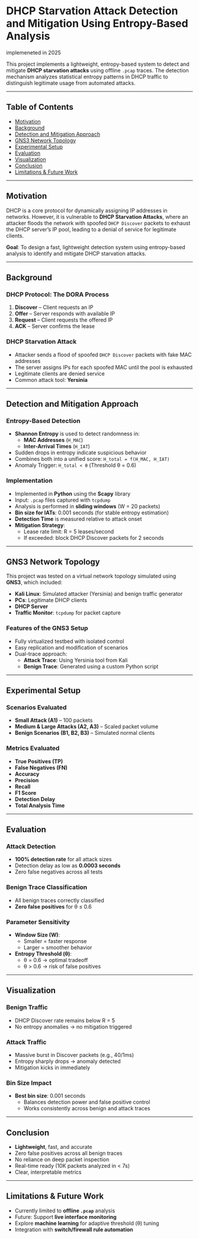 # DHCP Starvation Attack Detection and Mitigation Using Entropy-Based Analysis
implemeneted in 2025

This project implements a lightweight, entropy-based system to detect and mitigate **DHCP starvation attacks** using offline `.pcap` traces. The detection mechanism analyzes statistical entropy patterns in DHCP traffic to distinguish legitimate usage from automated attacks.

---

##  Table of Contents

- [Motivation](#motivation)
- [Background](#background)
- [Detection and Mitigation Approach](#detection-and-mitigation-approach)
- [GNS3 Network Topology](#gns3-network-topology)
- [Experimental Setup](#experimental-setup)
- [Evaluation](#evaluation)
- [Visualization](#visualization)
- [Conclusion](#conclusion)
- [Limitations & Future Work](#limitations--future-work)

---

##  Motivation

DHCP is a core protocol for dynamically assigning IP addresses in networks. However, it is vulnerable to **DHCP Starvation Attacks**, where an attacker floods the network with spoofed `DHCP Discover` packets to exhaust the DHCP server’s IP pool, leading to a denial of service for legitimate clients.

**Goal**: To design a fast, lightweight detection system using entropy-based analysis to identify and mitigate DHCP starvation attacks.

---

##  Background

###  DHCP Protocol: The DORA Process

1. **Discover** – Client requests an IP
2. **Offer** – Server responds with available IP
3. **Request** – Client requests the offered IP
4. **ACK** – Server confirms the lease

###  DHCP Starvation Attack

- Attacker sends a flood of spoofed `DHCP Discover` packets with fake MAC addresses
- The server assigns IPs for each spoofed MAC until the pool is exhausted
- Legitimate clients are denied service
- Common attack tool: **Yersinia**

---

##  Detection and Mitigation Approach

###  Entropy-Based Detection

- **Shannon Entropy** is used to detect randomness in:
  - **MAC Addresses** (`H_MAC`)
  - **Inter-Arrival Times** (`H_IAT`)
- Sudden drops in entropy indicate suspicious behavior
- Combines both into a unified score: `H_total = f(H_MAC, H_IAT)`
- Anomaly Trigger: `H_total < θ` (Threshold θ = 0.6)

###  Implementation

- Implemented in **Python** using the **Scapy** library
- Input: `.pcap` files captured with `tcpdump`
- Analysis is performed in **sliding windows** (W = 20 packets)
- **Bin size for IATs**: 0.001 seconds (for stable entropy estimation)
- **Detection Time** is measured relative to attack onset
- **Mitigation Strategy**:
  - Lease rate limit: R = 5 leases/second
  - If exceeded: block DHCP Discover packets for 2 seconds

---

##  GNS3 Network Topology

This project was tested on a virtual network topology simulated using **GNS3**, which included:

- **Kali Linux**: Simulated attacker (Yersinia) and benign traffic generator
- **PCs**: Legitimate DHCP clients
- **DHCP Server**
- **Traffic Monitor**: `tcpdump` for packet capture

### Features of the GNS3 Setup

- Fully virtualized testbed with isolated control
- Easy replication and modification of scenarios
- Dual-trace approach:
  - **Attack Trace**: Using Yersinia tool from Kali
  - **Benign Trace**: Generated using a custom Python script

---

##  Experimental Setup

###  Scenarios Evaluated

- **Small Attack (A1)** – 100 packets
- **Medium & Large Attacks (A2, A3)** – Scaled packet volume
- **Benign Scenarios (B1, B2, B3)** – Simulated normal clients

###  Metrics Evaluated

- **True Positives (TP)**
- **False Negatives (FN)**
- **Accuracy**
- **Precision**
- **Recall**
- **F1 Score**
- **Detection Delay**
- **Total Analysis Time**

---

##  Evaluation

###  Attack Detection

- **100% detection rate** for all attack sizes
- Detection delay as low as **0.0003 seconds**
- Zero false negatives across all tests

###  Benign Trace Classification

- All benign traces correctly classified
- **Zero false positives** for θ ≤ 0.6

###  Parameter Sensitivity

- **Window Size (W)**:
  - Smaller = faster response
  - Larger = smoother behavior
- **Entropy Threshold (θ)**:
  - θ = 0.6 → optimal tradeoff
  - θ > 0.6 → risk of false positives

---

##  Visualization

###  Benign Traffic

- DHCP Discover rate remains below R = 5
- No entropy anomalies → no mitigation triggered

###  Attack Traffic

- Massive burst in Discover packets (e.g., 40/1ms)
- Entropy sharply drops → anomaly detected
- Mitigation kicks in immediately

###  Bin Size Impact

- **Best bin size**: 0.001 seconds
  - Balances detection power and false positive control
  - Works consistently across benign and attack traces

---

##  Conclusion

-  **Lightweight**, fast, and accurate
-  Zero false positives across all benign traces
-  No reliance on deep packet inspection
-  Real-time ready (10K packets analyzed in < 7s)
-  Clear, interpretable metrics

---

##  Limitations & Future Work

-  Currently limited to **offline `.pcap`** analysis
-  Future: Support **live interface monitoring**
-  Explore **machine learning** for adaptive threshold (θ) tuning
-  Integration with **switch/firewall rule automation**

